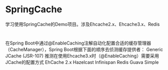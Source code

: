 # SpringCache
学习使用SpringCache的Demo项目。涉及Ehcache2.x、Ehcache3.x、Redis 

#
在Spring Boot中通过@EnableCaching注解自动化配置合适的缓存管理器（CacheManager），Spring Boot根据下面的顺序去侦测缓存提供者： 
Generic 
JCache (JSR-107) 推测在使用Ehcache3.x时（@EnableCaching）需要采用JCache的配置方式
EhCache 2.x 
Hazelcast 
Infinispan 
Redis 
Guava 
Simple

